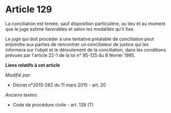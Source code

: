 # Article 129

La conciliation est tentée, sauf disposition particulière, au lieu et au moment que le juge estime favorables et selon les
modalités qu'il fixe.

Le juge qui doit procéder à une tentative préalable de conciliation peut enjoindre aux parties de rencontrer un conciliateur
de justice qui les informera sur l'objet et le déroulement de la conciliation, dans les conditions prévues par l'article 22-1
de la loi n° 95-125 du 8 février 1995.

**Liens relatifs à cet article**

_Modifié par_:

  - Décret n°2015-282 du 11 mars 2015 - art. 20

_Anciens textes_:

  - Code de procédure civile - art. 128 (T)
